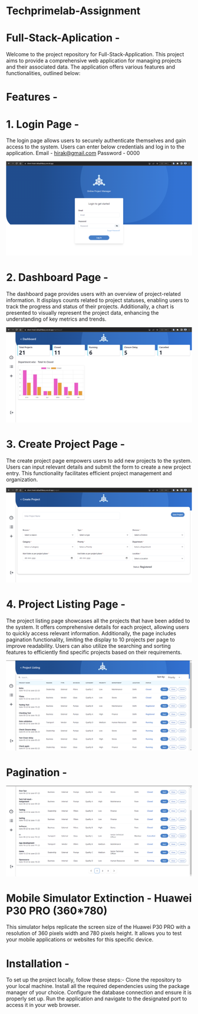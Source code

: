 # Techprimelab-Assignment       
       
# Full-Stack-Aplication - 
Welcome to the project repository for Full-Stack-Application. This project aims to provide a comprehensive web application for managing projects and their associated data. The application offers various features and functionalities, outlined below:

# Features - 
# 1. Login Page -
The login page allows users to securely authenticate themselves and gain access to the system. Users can enter below credentials and log in to the application.
Email - hirak@gmail.com
Password - 0000


![Alt Text](ProjectImages/Login.png)


# 2. Dashboard Page -
The dashboard page provides users with an overview of project-related information. It displays counts related to project statuses, enabling users to track the progress and status of their projects. Additionally, a chart is presented to visually represent the project data, enhancing the understanding of key metrics and trends.

![Alt Text](ProjectImages/Dashboard.png)

# 3. Create Project Page -
The create project page empowers users to add new projects to the system. Users can input relevant details and submit the form to create a new project entry. This functionality facilitates efficient project management and organization.

![Alt Text](ProjectImages/CreateProject.png)

# 4. Project Listing Page -
The project listing page showcases all the projects that have been added to the system. It offers comprehensive details for each project, allowing users to quickly access relevant information. Additionally, the page includes pagination functionality, limiting the display to 10 projects per page to improve readability. Users can also utilize the searching and sorting features to efficiently find specific projects based on their requirements.

![Alt Text](ProjectImages/projectList.png)

# Pagination - 

![Alt Text](ProjectImages/pagination.png)


# Mobile Simulator Extinction - Huawei P30 PRO (360*780)
This simulator helps replicate the screen size of the Huawei P30 PRO with a resolution of 360 pixels width and 780 pixels height. It allows you to test your mobile applications or websites for this specific device.

# Installation -
To set up the project locally, follow these steps:- 
 Clone the repository to your local machine.
Install all the required dependencies using the package manager of your choice.
Configure the database connection and ensure it is properly set up.
Run the application and navigate to the designated port to access it in your web browser.


